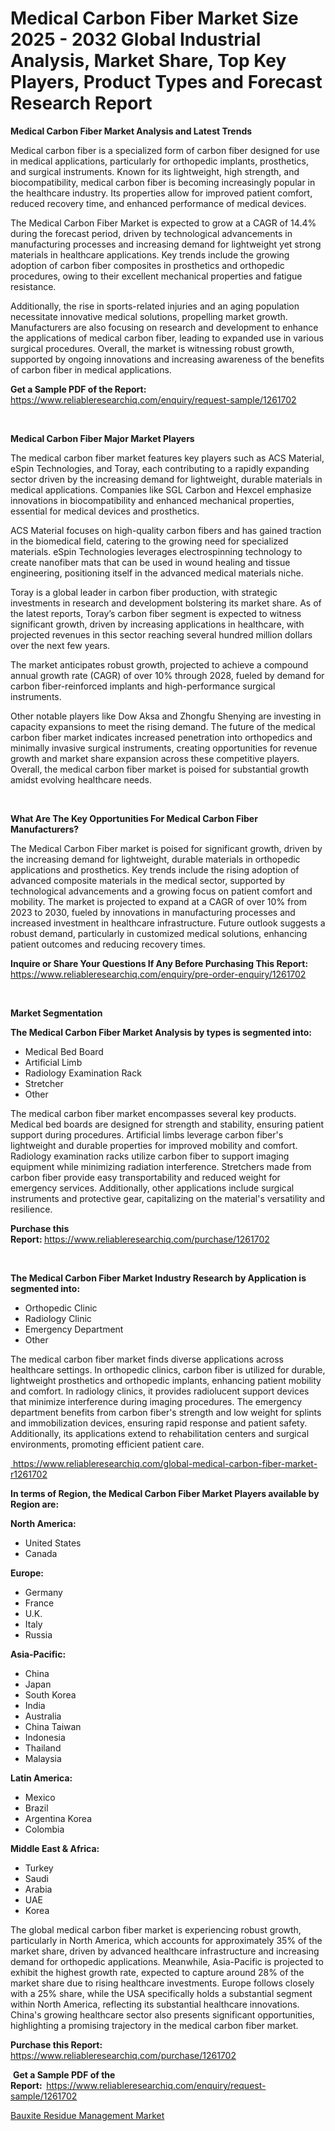 <p><h1>Medical Carbon Fiber Market Size 2025 - 2032 Global Industrial Analysis, Market Share, Top Key Players, Product Types and Forecast Research Report</h1></p><p><strong>Medical Carbon Fiber Market Analysis and Latest Trends</strong></p>
<p><p>Medical carbon fiber is a specialized form of carbon fiber designed for use in medical applications, particularly for orthopedic implants, prosthetics, and surgical instruments. Known for its lightweight, high strength, and biocompatibility, medical carbon fiber is becoming increasingly popular in the healthcare industry. Its properties allow for improved patient comfort, reduced recovery time, and enhanced performance of medical devices.</p><p>The Medical Carbon Fiber Market is expected to grow at a CAGR of 14.4% during the forecast period, driven by technological advancements in manufacturing processes and increasing demand for lightweight yet strong materials in healthcare applications. Key trends include the growing adoption of carbon fiber composites in prosthetics and orthopedic procedures, owing to their excellent mechanical properties and fatigue resistance. </p><p>Additionally, the rise in sports-related injuries and an aging population necessitate innovative medical solutions, propelling market growth. Manufacturers are also focusing on research and development to enhance the applications of medical carbon fiber, leading to expanded use in various surgical procedures. Overall, the market is witnessing robust growth, supported by ongoing innovations and increasing awareness of the benefits of carbon fiber in medical applications.</p></p>
<p><strong>Get a Sample PDF of the Report:&nbsp;</strong> <a href="https://www.reliableresearchiq.com/enquiry/request-sample/1261702?utm_campaign=1087&utm_medium=2&utm_source=Github&utm_content=ia&utm_term=02022025&utm_id=medical-carbon-fiber">https://www.reliableresearchiq.com/enquiry/request-sample/1261702</a></p>
<p>&nbsp;</p>
<p><strong>Medical Carbon Fiber Major Market Players</strong></p>
<p><p>The medical carbon fiber market features key players such as ACS Material, eSpin Technologies, and Toray, each contributing to a rapidly expanding sector driven by the increasing demand for lightweight, durable materials in medical applications. Companies like SGL Carbon and Hexcel emphasize innovations in biocompatibility and enhanced mechanical properties, essential for medical devices and prosthetics.</p><p>ACS Material focuses on high-quality carbon fibers and has gained traction in the biomedical field, catering to the growing need for specialized materials. eSpin Technologies leverages electrospinning technology to create nanofiber mats that can be used in wound healing and tissue engineering, positioning itself in the advanced medical materials niche.</p><p>Toray is a global leader in carbon fiber production, with strategic investments in research and development bolstering its market share. As of the latest reports, Toray’s carbon fiber segment is expected to witness significant growth, driven by increasing applications in healthcare, with projected revenues in this sector reaching several hundred million dollars over the next few years.</p><p>The market anticipates robust growth, projected to achieve a compound annual growth rate (CAGR) of over 10% through 2028, fueled by demand for carbon fiber-reinforced implants and high-performance surgical instruments.</p><p>Other notable players like Dow Aksa and Zhongfu Shenying are investing in capacity expansions to meet the rising demand. The future of the medical carbon fiber market indicates increased penetration into orthopedics and minimally invasive surgical instruments, creating opportunities for revenue growth and market share expansion across these competitive players. Overall, the medical carbon fiber market is poised for substantial growth amidst evolving healthcare needs.</p></p>
<p>&nbsp;</p>
<p><strong>What Are The Key Opportunities For Medical Carbon Fiber Manufacturers?</strong></p>
<p><p>The Medical Carbon Fiber market is poised for significant growth, driven by the increasing demand for lightweight, durable materials in orthopedic applications and prosthetics. Key trends include the rising adoption of advanced composite materials in the medical sector, supported by technological advancements and a growing focus on patient comfort and mobility. The market is projected to expand at a CAGR of over 10% from 2023 to 2030, fueled by innovations in manufacturing processes and increased investment in healthcare infrastructure. Future outlook suggests a robust demand, particularly in customized medical solutions, enhancing patient outcomes and reducing recovery times.</p></p>
<p><strong>Inquire or Share Your Questions If Any Before Purchasing This Report:</strong> <a href="https://www.reliableresearchiq.com/enquiry/pre-order-enquiry/1261702?utm_campaign=1087&utm_medium=2&utm_source=Github&utm_content=ia&utm_term=02022025&utm_id=medical-carbon-fiber">https://www.reliableresearchiq.com/enquiry/pre-order-enquiry/1261702</a></p>
<p>&nbsp;</p>
<p><strong>Market Segmentation</strong></p>
<p><strong>The Medical Carbon Fiber Market Analysis by types is segmented into:</strong></p>
<p><ul><li>Medical Bed Board</li><li>Artificial Limb</li><li>Radiology Examination Rack</li><li>Stretcher</li><li>Other</li></ul></p>
<p><p>The medical carbon fiber market encompasses several key products. Medical bed boards are designed for strength and stability, ensuring patient support during procedures. Artificial limbs leverage carbon fiber's lightweight and durable properties for improved mobility and comfort. Radiology examination racks utilize carbon fiber to support imaging equipment while minimizing radiation interference. Stretchers made from carbon fiber provide easy transportability and reduced weight for emergency services. Additionally, other applications include surgical instruments and protective gear, capitalizing on the material's versatility and resilience.</p></p>
<p><strong>Purchase this Report:&nbsp;</strong><a href="https://www.reliableresearchiq.com/purchase/1261702?utm_campaign=1087&utm_medium=2&utm_source=Github&utm_content=ia&utm_term=02022025&utm_id=medical-carbon-fiber">https://www.reliableresearchiq.com/purchase/1261702</a></p>
<p>&nbsp;</p>
<p><strong>The Medical Carbon Fiber Market Industry Research by Application is segmented into:</strong></p>
<p><ul><li>Orthopedic Clinic</li><li>Radiology Clinic</li><li>Emergency Department</li><li>Other</li></ul></p>
<p><p>The medical carbon fiber market finds diverse applications across healthcare settings. In orthopedic clinics, carbon fiber is utilized for durable, lightweight prosthetics and orthopedic implants, enhancing patient mobility and comfort. In radiology clinics, it provides radiolucent support devices that minimize interference during imaging procedures. The emergency department benefits from carbon fiber's strength and low weight for splints and immobilization devices, ensuring rapid response and patient safety. Additionally, its applications extend to rehabilitation centers and surgical environments, promoting efficient patient care.</p></p>
<p><a href="https://www.reliableresearchiq.com/global-medical-carbon-fiber-market-r1261702?utm_campaign=1087&utm_medium=2&utm_source=Github&utm_content=ia&utm_term=02022025&utm_id=medical-carbon-fiber">&nbsp;https://www.reliableresearchiq.com/global-medical-carbon-fiber-market-r1261702</a></p>
<p><strong>In terms of Region, the Medical Carbon Fiber Market Players available by Region are:</strong></p>
<p>
    <p> <strong> North America: </strong>
        <ul>
            <li>United States</li>
            <li>Canada</li>
        </ul>
        </p> 
    <p> <strong> Europe: </strong>
        <ul>
            <li>Germany</li>
            <li>France</li>
            <li>U.K.</li>
            <li>Italy</li>
            <li>Russia</li>
        </ul>
        </p> 
    <p> <strong> Asia-Pacific: </strong>
        <ul>
            <li>China</li>
            <li>Japan</li>
            <li>South Korea</li>
            <li>India</li>
            <li>Australia</li>
            <li>China Taiwan</li>
            <li>Indonesia</li>
            <li>Thailand</li>
            <li>Malaysia</li>
        </ul>
        </p> 
    <p> <strong> Latin America: </strong>
        <ul>
            <li>Mexico</li>
            <li>Brazil</li>
            <li>Argentina Korea</li>
            <li>Colombia</li>
        </ul>
        </p> 
    <p> <strong> Middle East & Africa: </strong>
        <ul>
            <li>Turkey</li>
            <li>Saudi</li>
            <li>Arabia</li>
            <li>UAE</li>
            <li>Korea</li>
        </ul>
    </p>
    </p>
<p><p>The global medical carbon fiber market is experiencing robust growth, particularly in North America, which accounts for approximately 35% of the market share, driven by advanced healthcare infrastructure and increasing demand for orthopedic applications. Meanwhile, Asia-Pacific is projected to exhibit the highest growth rate, expected to capture around 28% of the market share due to rising healthcare investments. Europe follows closely with a 25% share, while the USA specifically holds a substantial segment within North America, reflecting its substantial healthcare innovations. China's growing healthcare sector also presents significant opportunities, highlighting a promising trajectory in the medical carbon fiber market.</p></p>
<p><strong>Purchase this Report: </strong><a href="https://www.reliableresearchiq.com/purchase/1261702?utm_campaign=1087&utm_medium=2&utm_source=Github&utm_content=ia&utm_term=02022025&utm_id=medical-carbon-fiber">https://www.reliableresearchiq.com/purchase/1261702</a></p>
<p>&nbsp;<strong>Get a Sample PDF of the Report:&nbsp;&nbsp;</strong><a href="https://www.reliableresearchiq.com/enquiry/request-sample/1261702?utm_campaign=1087&utm_medium=2&utm_source=Github&utm_content=ia&utm_term=02022025&utm_id=medical-carbon-fiber">https://www.reliableresearchiq.com/enquiry/request-sample/1261702</a></p>
<p><strong></strong></p>
<p><p><a href="https://github.com/rrapajecundi/Market-Research-Report-List-1/blob/main/bauxite-residue-management-market.md?utm_campaign=1087&utm_medium=2&utm_source=Github&utm_content=ia&utm_term=02022025&utm_id=medical-carbon-fiber">Bauxite Residue Management Market</a></p></p>